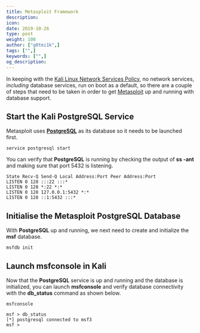 ```yaml
---
title: Metasploit Framework
description:
icon:
date: 2019-10-26
type: post
weight: 100
author: ["g0tmi1k",]
tags: ["",]
keywords: ["",]
og_description:
---
```


In keeping with the [Kali Linux Network Services Policy](/docs/policy/kali-linux-network-service-policies/), no network services, _including_ database services, run on boot as a default, so there are a couple of steps that need to be taken in order to get [Metasploit](https://www.metasploit.com/) up and running with database support.

## Start the Kali PostgreSQL Service

Metasploit uses **[PostgreSQL](http://www.postgresql.org/)** as its database so it needs to be launched first.

```
service postgresql start
```

You can verify that **PostgreSQL** is running by checking the output of **ss -ant** and making sure that port 5432 is listening.

```
State Recv-Q Send-Q Local Address:Port Peer Address:Port
LISTEN 0 128 :::22 :::*
LISTEN 0 128 *:22 *:*
LISTEN 0 128 127.0.0.1:5432 *:*
LISTEN 0 128 ::1:5432 :::*
```

## Initialise the Metasploit PostgreSQL Database

With **PostgreSQL** up and running, we next need to create and initialize the **msf** database.

```
msfdb init
```

## Launch msfconsole in Kali

Now that the **PostgreSQL** service is up and running and the database is initialized, you can launch **msfconsole** and verify database connectivity with the **db_status** command as shown below.

```
msfconsole
```

```
msf > db_status
[*] postgresql connected to msf3
msf >
```
